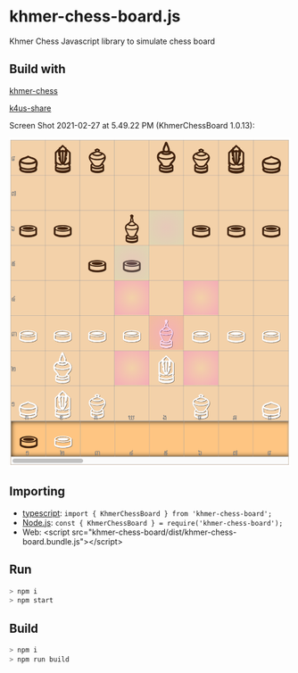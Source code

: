 # khmer-chess-board.js

Khmer Chess Javascript library to simulate chess board

## Build with

[khmer-chess](https://github.com/K4us/khmer-chess.js)

[k4us-share](https://github.com/K4us/share)

Screen Shot 2021-02-27 at 5.49.22 PM (KhmerChessBoard 1.0.13):

![alt text](https://raw.githubusercontent.com/K4us/khmer-chess-board.js/main/example/Screen%20Shot%202021-02-27%20at%205.49.22%20PM.png "Logo Title Text 1")

## Importing

* [typescript](https://www.typescriptlang.org/): `import { KhmerChessBoard } from 'khmer-chess-board';`
* [Node.js](https://nodejs.org/en/): `const { KhmerChessBoard } = require('khmer-chess-board');`
* Web: \<script src="khmer-chess-board/dist/khmer-chess-board.bundle.js"\>\</script\>

## Run

```bash
> npm i
> npm start
```

## Build

```bash
> npm i
> npm run build
```

